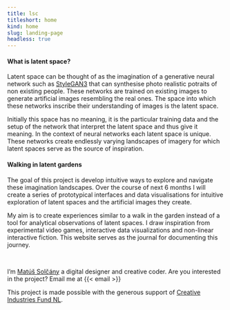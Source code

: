 ```yaml
---
title: lsc
titleshort: home
kind: home
slug: landing-page
headless: true
---
```




#### What is latent space?

Latent space can be thought of as the imagination of a generative neural network such as [StyleGAN3](https://www.youtube.com/watch?v=0zaGYLPj4Kk) that can synthesise photo realistic potraits of non existing people. These networks are trained on existing images to generate artificial images resembling the real ones. The space into which these networks inscribe their understanding of images is the latent space.

Initially this space has no meaning, it is the particular training data and the setup of the network that interpret the latent space and thus give it meaning. In the context of neural networks each latent space is unique. These networks create endlessly varying landscapes of imagery for which latent spaces serve as the source of inspiration.

#### Walking in latent gardens

The goal of this project is develop intuitive ways to explore and navigate these imagination landscapes. Over the course of next 6 months I will create a series of prototypical interfaces and data visualisations for intuitive exploration of latent spaces and the artificial images they create. 

My aim is to create experiences similar to a walk in the garden instead of a tool for analytical observations of latent spaces. I draw inspiration from experimental video games, interactive data visualizations and non-linear interactive fiction. This website serves as the journal for documenting this journey.


<br>

I’m [Matúš Solčány](https://matussolcany.com) a digital designer and creative coder. Are you interested in the project? Email me at {{< email >}}

This project is made possible with the generous support of [Creative Industries Fund NL](https://stimuleringsfonds.nl/en/).
 
